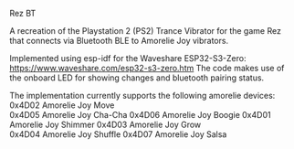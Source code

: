 Rez BT

A recreation of the Playstation 2 (PS2) Trance Vibrator for the game Rez that connects via Bluetooth BLE to Amorelie Joy vibrators.

Implemented using esp-idf for the Waveshare ESP32-S3-Zero:
https://www.waveshare.com/esp32-s3-zero.htm
The code makes use of the onboard LED for showing changes and bluetooth pairing status.

The implementation currently supports the following amorelie devices:
0x4D02 Amorelie Joy Move    
0x4D05 Amorelie Joy Cha-Cha
0x4D06 Amorelie Joy Boogie
0x4D01 Amorelie Joy Shimmer
0x4D03 Amorelie Joy Grow   
0x4D04 Amorelie Joy Shuffle
0x4D07 Amorelie Joy Salsa
